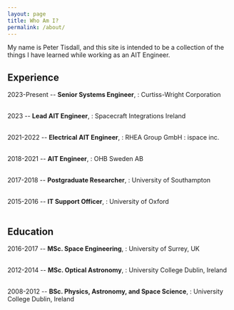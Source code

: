 ```yaml
---
layout: page
title: Who Am I?
permalink: /about/
---
```


My name is Peter Tisdall, and this site is intended to be a collection of the things I have learned while working as an AIT Engineer.

## Experience
2023-Present -- **Senior Systems Engineer**,
 : Curtiss-Wright Corporation
<br>
<br>


2023 -- **Lead AIT Engineer**,
 : Spacecraft Integrations Ireland
<br>
<br>


2021-2022 -- **Electrical AIT Engineer**,
 : RHEA Group GmbH
 : ispace inc.
<br>
<br>
 

2018-2021 -- **AIT Engineer**,
 : OHB Sweden AB
<br>
<br>
 

2017-2018 -- **Postgraduate Researcher**,
 : University of Southampton
<br>
<br>
 

2015-2016 -- **IT Support Officer**,
 : University of Oxford
<br>
<br>
 

## Education
2016-2017 -- **MSc. Space Engineering**,
 : University of Surrey, UK
<br>
<br>
 

2012-2014 -- **MSc. Optical Astronomy**,
 : University College Dublin, Ireland
<br>
<br>
 
 
2008-2012 -- **BSc. Physics, Astronomy, and Space Science**,
 : University College Dublin, Ireland
<br>
<br>
 


 


